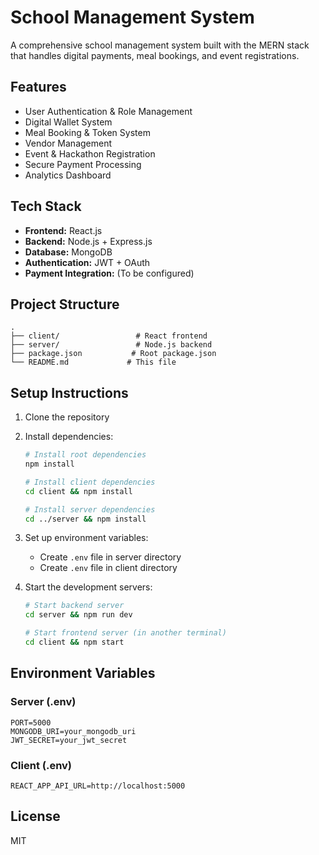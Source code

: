 # School Management System

A comprehensive school management system built with the MERN stack that handles digital payments, meal bookings, and event registrations.

## Features

- User Authentication & Role Management
- Digital Wallet System
- Meal Booking & Token System
- Vendor Management
- Event & Hackathon Registration
- Secure Payment Processing
- Analytics Dashboard

## Tech Stack

- **Frontend:** React.js
- **Backend:** Node.js + Express.js
- **Database:** MongoDB
- **Authentication:** JWT + OAuth
- **Payment Integration:** (To be configured)

## Project Structure

```
.
├── client/                 # React frontend
├── server/                 # Node.js backend
├── package.json           # Root package.json
└── README.md             # This file
```

## Setup Instructions

1. Clone the repository
2. Install dependencies:
   ```bash
   # Install root dependencies
   npm install
   
   # Install client dependencies
   cd client && npm install
   
   # Install server dependencies
   cd ../server && npm install
   ```

3. Set up environment variables:
   - Create `.env` file in server directory
   - Create `.env` file in client directory

4. Start the development servers:
   ```bash
   # Start backend server
   cd server && npm run dev
   
   # Start frontend server (in another terminal)
   cd client && npm start
   ```

## Environment Variables

### Server (.env)
```
PORT=5000
MONGODB_URI=your_mongodb_uri
JWT_SECRET=your_jwt_secret
```

### Client (.env)
```
REACT_APP_API_URL=http://localhost:5000
```

## License

MIT
